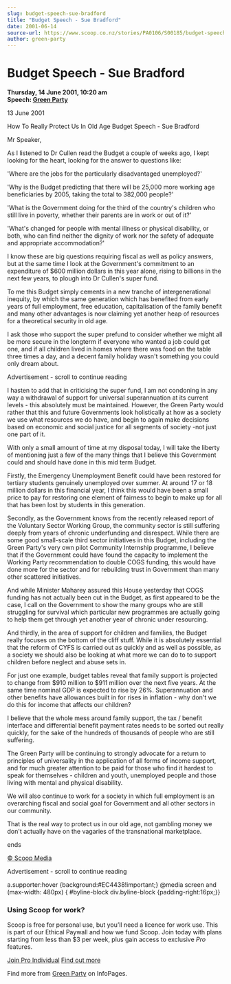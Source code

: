 ```yaml
---
slug: budget-speech-sue-bradford
title: "Budget Speech - Sue Bradford"
date: 2001-06-14
source-url: https://www.scoop.co.nz/stories/PA0106/S00185/budget-speech-sue-bradford.htm
author: green-party
---
```

Budget Speech - Sue Bradford
============================

**Thursday, 14 June 2001, 10:20 am**  
**Speech: [Green Party](https://info.scoop.co.nz/Green_Party)**

13 June 2001

How To Really Protect Us In Old Age Budget Speech - Sue Bradford

Mr Speaker,

As I listened to Dr Cullen read the Budget a couple of weeks ago, I kept looking for the heart, looking for the answer to questions like:

'Where are the jobs for the particularly disadvantaged unemployed?'

'Why is the Budget predicting that there will be 25,000 more working age beneficiaries by 2005, taking the total to 382,000 people?'

'What is the Government doing for the third of the country's children who still live in poverty, whether their parents are in work or out of it?'

'What's changed for people with mental illness or physical disability, or both, who can find neither the dignity of work nor the safety of adequate and appropriate accommodation?'

I know these are big questions requiring fiscal as well as policy answers, but at the same time I look at the Government's commitment to an expenditure of $600 million dollars in this year alone, rising to billions in the next few years, to plough into Dr Cullen's super fund.

To me this Budget simply cements in a new tranche of intergenerational inequity, by which the same generation which has benefited from early years of full employment, free education, capitalisation of the family benefit and many other advantages is now claiming yet another heap of resources for a theoretical security in old age.

I ask those who support the super prefund to consider whether we might all be more secure in the longterm if everyone who wanted a job could get one, and if all children lived in homes where there was food on the table three times a day, and a decent family holiday wasn't something you could only dream about.

Advertisement - scroll to continue reading





I hasten to add that in criticising the super fund, I am not condoning in any way a withdrawal of support for universal superannuation at its current levels - this absolutely must be maintained. However, the Green Party would rather that this and future Governments look holistically at how as a society we use what resources we do have, and begin to again make decisions based on economic and social justice for all segments of society -not just one part of it.

With only a small amount of time at my disposal today, I will take the liberty of mentioning just a few of the many things that I believe this Government could and should have done in this mid term Budget.

Firstly, the Emergency Unemployment Benefit could have been restored for tertiary students genuinely unemployed over summer. At around 17 or 18 million dollars in this financial year, I think this would have been a small price to pay for restoring one element of fairness to begin to make up for all that has been lost by students in this generation.

Secondly, as the Government knows from the recently released report of the Voluntary Sector Working Group, the community sector is still suffering deeply from years of chronic underfunding and disrespect. While there are some good small-scale third sector initiatives in this Budget, including the Green Party's very own pilot Community Internship programme, I believe that if the Government could have found the capacity to implement the Working Party recommendation to double COGS funding, this would have done more for the sector and for rebuilding trust in Government than many other scattered initiatives.

And while Minister Maharey assured this House yesterday that COGS funding has not actually been cut in the Budget, as first appeared to be the case, I call on the Government to show the many groups who are still struggling for survival which particular new programmes are actually going to help them get through yet another year of chronic under resourcing.

And thirdly, in the area of support for children and families, the Budget really focuses on the bottom of the cliff stuff. While it is absolutely essential that the reform of CYFS is carried out as quickly and as well as possible, as a society we should also be looking at what more we can do to to support children before neglect and abuse sets in.

For just one example, budget tables reveal that family support is projected to change from $910 million to $911 million over the next five years. At the same time nominal GDP is expected to rise by 26%. Superannuation and other benefits have allowances built in for rises in inflation - why don't we do this for income that affects our children?

I believe that the whole mess around family support, the tax / benefit interface and differential benefit payment rates needs to be sorted out really quickly, for the sake of the hundreds of thousands of people who are still suffering.

The Green Party will be continuing to strongly advocate for a return to principles of universality in the application of all forms of income support, and for much greater attention to be paid for those who find it hardest to speak for themselves - children and youth, unemployed people and those living with mental and physical disability.

We will also continue to work for a society in which full employment is an overarching fiscal and social goal for Government and all other sectors in our community.

That is the real way to protect us in our old age, not gambling money we don't actually have on the vagaries of the transnational marketplace.

ends  

[© Scoop Media](http://www.scoop.co.nz/about/terms.html)  

Advertisement - scroll to continue reading



a.supporter:hover {background:#EC4438!important;} @media screen and (max-width: 480px) { #byline-block div.byline-block {padding-right:16px;}}

### Using Scoop for work?

Scoop is free for personal use, but you’ll need a licence for work use. This is part of our Ethical Paywall and how we fund Scoop. Join today with plans starting from less than $3 per week, plus gain access to exclusive _Pro_ features.  
  
[Join Pro Individual](https://pro.scoop.co.nz/Individual/?from=ProIn24) [Find out more](https://pro.scoop.co.nz/using-scoop-for-work/?from=ProIn24)

Find more from [Green Party](https://info.scoop.co.nz/Green_Party) on InfoPages.